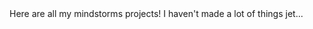 <html style="font-family:monospace; font-weight:700;">
<head>
<p1>Here are all my mindstorms projects!</p1>
</head>
<body>
<p2> I haven't made a lot of things jet...</p2>
</body>
</html>
